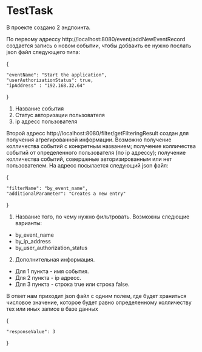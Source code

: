 # TestTask

В проекте создано 2 эндпоинта.

По первому адрессу http://localhost:8080/event/addNewEventRecord создается запись о новом событии, чтобы добваить ее нужно послать json файл следующего типа:
 
 {
 
    "eventName": "Start the application",
    "userAuthorizationStatus": true,
    "ipAddress" : "192.168.32.64"
    
}

1. Название события
2. Статус авторизации пользователя
3. ip адресс пользователя


  Второй адресс http://localhost:8080/filter/getFilteringResult создан для получения агрегированной информации. Возможно получение колличества событий с
конкретным названием; получение колличества событий от определенного пользователя (по ip адрессу); получение колличества событий, совершеные авторизированным 
или нет пользователем. На адресс посылается следующий json файл:

{

    "filterName": "by_event_name",
    "additionalParameter": "Creates a new entry"
    
}

1. Название того, по чему нужно фильтровать. Возможны следющие варианты: 
 - by_event_name
 - by_ip_address
 - by_user_authorization_status
2. Дополнительная информация. 
 - Для 1 пункта - имя события.
 - Для 2 пункта - ip адресс.
 - Для 3 пункта - строка true или строка false.

В ответ нам приходит json файл с одним полем, где будет храниться числовое значение, которое будет равно определенному колличеству тех или иных записе
в базе данных

{

    "responseValue": 3
    
}



